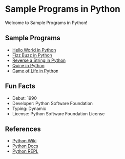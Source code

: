 # Sample Programs in Python

Welcome to Sample Programs in Python!

## Sample Programs

- [Hello World in Python](https://therenegadecoder.com/code/hello-world-in-python/)
- [Fizz Buzz in Python](https://therenegadecoder.com/code/fizz-buzz-in-python/)
- [Reverse a String in Python](https://therenegadecoder.com/code/reverse-a-string-in-python/)
- [Quine in Python](https://github.com/jrg94/sample-programs/issues/319)
- [Game of Life in Python](https://github.com/jrg94/sample-programs/issues/111)

## Fun Facts

- Debut: 1990
- Developer: Python Software Foundation
- Typing: Dynamic
- License: Python Software Foundation License

## References

- [Python Wiki](https://en.wikipedia.org/wiki/Python_(programming_language))
- [Python Docs](https://www.python.org/)
- [Python REPL](https://repl.it/languages/python3)
